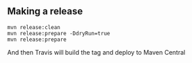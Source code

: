 ## Making a release

```
mvn release:clean
mvn release:prepare -DdryRun=true
mvn release:prepare
```

And then Travis will build the tag and deploy to Maven Central